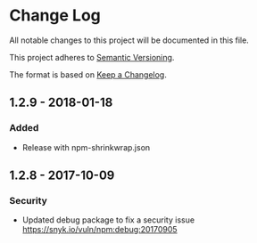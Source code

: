 # Change Log
All notable changes to this project will be documented in this file.

This project adheres to [Semantic Versioning](http://semver.org/).

The format is based on [Keep a Changelog](http://keepachangelog.com/).

## 1.2.9 - 2018-01-18
### Added
- Release with npm-shrinkwrap.json


## 1.2.8 - 2017-10-09
### Security
- Updated debug package to fix a security issue https://snyk.io/vuln/npm:debug:20170905
